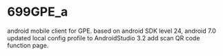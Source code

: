# 699GPE_a
android mobile client for GPE.
based on android SDK level 24, android 7.0
updated local config profile to AndroidStudio 3.2
add scan QR code function page.
